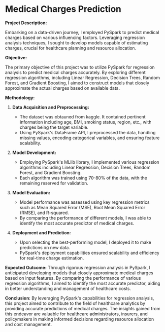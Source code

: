 # Medical Charges Prediction

**Project Description:**

Embarking on a data-driven journey, I employed PySpark to predict medical charges based on various influencing factors. Leveraging regression analysis techniques, I sought to develop models capable of estimating charges, crucial for healthcare planning and resource allocation.

**Objective:**

The primary objective of this project was to utilize PySpark for regression analysis to predict medical charges accurately. By exploring different regression algorithms, including Linear Regression, Decision Trees, Random Forest, and Gradient Boosting, I aimed to construct models that closely approximate the actual charges based on available data.

**Methodology:**
1. **Data Acquisition and Preprocessing:**
   - The dataset was obtauned from kaggle. It contained pertinent information including age, BMI, smoking status, region, etc., with charges being the target variable.
   - Using PySpark's DataFrame API, I preprocessed the data, handling missing values, encoding categorical variables, and ensuring feature scalability.

2. **Model Development:**
   - Employing PySpark's MLlib library, I implemented various regression algorithms including Linear Regression, Decision Trees, Random Forest, and Gradient Boosting.
   - Each algorithm was trained using 70-80% of the data, with the remaining reserved for validation.

3. **Model Evaluation:**
   - Model performance was assessed using key regression metrics such as Mean Squared Error (MSE), Root Mean Squared Error (RMSE), and R-squared.
   - By comparing the performance of different models, I was able to identify the most accurate predictor of medical charges.

4. **Deployment and Prediction:**
   - Upon selecting the best-performing model, I deployed it to make predictions on new data.
   - PySpark's deployment capabilities ensured scalability and efficiency for real-time charge estimation.

**Expected Outcome:**
Through rigorous regression analysis in PySpark, I anticipated developing models that closely approximate medical charges based on input features. By comparing the performance of various regression algorithms, I aimed to identify the most accurate predictor, aiding in better understanding and management of healthcare costs.

**Conclusion:**
By leveraging PySpark's capabilities for regression analysis, this project aimed to contribute to the field of healthcare analytics by providing accurate predictions of medical charges. The insights gained from this endeavor are valuable for healthcare administrators, insurers, and policymakers in making informed decisions regarding resource allocation and cost management.
